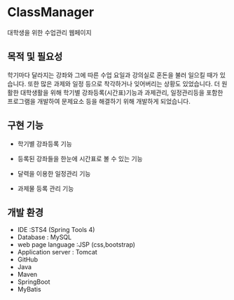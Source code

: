 # ClassManager
대학생을 위한 수업관리 웹페이지

목적 및 필요성
------------------------------------------------------------------------------------------------------------------------------------------
학기마다 달라지는 강좌와 그에 따른 수업 요일과 강의실로 혼돈을 불러 일으킬 때가 있습니다. 또한 많은 과제와 일정 등으로 착각하거나 잊어버리는 상황도 있었습니다. 더 원활한 대학생활을 위해 학기별 강좌등록(시간표)기능과 과제관리, 일정관리등을 포함한 프로그램을 개발하여 문제요소 등을 해결하기 위해 개발하게 되었습니다. 



구현 기능
------------------------------------------------------------------------------------------------------------------------------------------
- 학기별 강좌등록 기능

- 등록된 강좌들을 한눈에 시간표로 볼 수 있는 기능

- 달력을 이용한 일정관리 기능

- 과제물 등록 관리 기능


개발 환경
------------------------------------------------------------------------------------------------------------------------------------------
- IDE :STS4 (Spring Tools 4)
- Database : MySQL
- web page language :JSP (css,bootstrap)
- Application server : Tomcat
- GitHub
- Java
- Maven
- SpringBoot
- MyBatis
